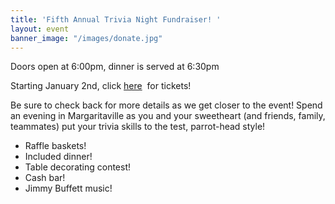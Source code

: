 ```yaml
---
title: 'Fifth Annual Trivia Night Fundraiser! '
layout: event
banner_image: "/images/donate.jpg"
---
```


​​​​Doors open at 6:00pm, dinner is served at 6:30pm

Starting January 2nd, click [here](https://www.eventbrite.com/e/healing-hands-medical-mission-5th-annual-trivia-night-tickets-776270494947)&nbsp; for tickets!

Be sure to check back for more details as we get closer to the event! Spend an evening in Margaritaville as you and your sweetheart (and friends, family, teammates) put your trivia skills to the test, parrot-head style!

* Raffle baskets!
* Included dinner!
* Table decorating contest!
* Cash bar!
* Jimmy Buffett music!